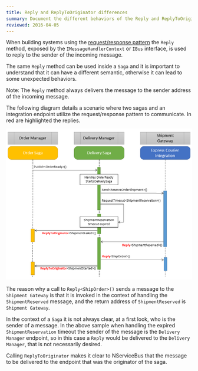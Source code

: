 ```yaml
---
title: Reply and ReplyToOriginator differences
summary: Document the different behaviors of the Reply and ReplyToOriginator methods of the IMessageHandlerContext/IBus instance.
reviewed: 2016-04-05
---
```


When building systems using the [request/response pattern](/nservicebus/messaging/reply-to-a-message.md) the `Reply` method, exposed by the `IMessageHandlerContext` or `IBus` interface, is used to reply to the sender of the incoming message.

The same `Reply` method can be used inside a `Saga` and it is important to understand that it can have a different semantic, otherwise it can lead to some unexpected behaviors.

Note: The `Reply` method always delivers the message to the sender address of the incoming message.

The following diagram details a scenario where two sagas and an integration endpoint utilize the request/response pattern to communicate. In red are highlighted the replies.

![Sample sequence diagram](reply-replaytooriginator-differences.png)

The reason why a call to `Reply<ShipOrder>()` sends a message to the `Shipment Gateway` is that it is invoked in the context of handling the `ShipmentReserved` message, and the return address of `ShipmentReserved` is `Shipment Gateway`.

In the context of a `Saga` it is not always clear, at a first look, who is the sender of a message. In the above sample when handling the expired `ShipmentReservation` timeout the sender of the message is the `Delivery Manager` endpoint, so in this case a `Reply` would be delivered to the `Delivery Manager`, that is not necessarily desired.

Calling `ReplyToOriginator` makes it clear to NServiceBus that the message to be delivered to the endpoint that was the originator of the saga.
